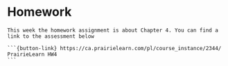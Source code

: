 # Homework

````{card}
This week the homework assignment is about Chapter 4. You can find a link to the assessment below

```{button-link} https://ca.prairielearn.com/pl/course_instance/2344/
PrairieLearn HW4
```
````